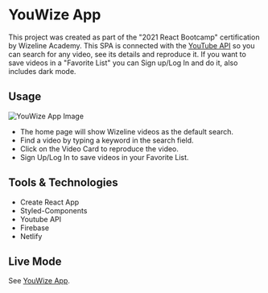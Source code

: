 # YouWize App

This project was created as part of the "2021 React Bootcamp" certification by Wizeline Academy.
This SPA is connected with the [YouTube API](https://developers.google.com/youtube) so you can search for any video, see its details and reproduce it. If you want to save videos in a "Favorite List" you can Sign up/Log In and do it, also includes dark mode.

## Usage

![YouWize App Image](https://i.ibb.co/5kxNZGp/youwize-app.png)

- The home page will show Wizeline videos as the default search.
- Find a video by typing a keyword in the search field.
- Click on the Video Card to reproduce the video.
- Sign Up/Log In to save videos in your Favorite List.

## Tools & Technologies

- Create React App
- Styled-Components
- Youtube API
- Firebase
- Netlify

## Live Mode

See [YouWize App](https://steph-react-certification.netlify.app/).
